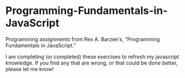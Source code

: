 # Programming-Fundamentals-in-JavaScript
Programming assignments from Rex A. Barzee's, “Programming Fundamentals in JavaScript.”  

I am completing (or completed) these exercises to refresh my javascript knowledge.  If you find any that are wrong, or that could be done better, please let me know!  
